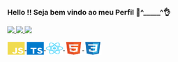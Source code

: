 ### Hello !! Seja bem vindo ao meu Perfil   👋^_____^👌

<div>
  <a href="https://github.com/Pedro-AugusCoelho">
  <img height="180em" src="https://github-readme-stats.vercel.app/api?username=Pedro-AugusCoelho&show_icons=true&theme=gotham&include_all_commits=true&count_private=true"/>
  <img height="180em" src="https://github-readme-stats.vercel.app/api/top-langs/?username=Pedro-AugusCoelho&layout=compact&langs_count=16&theme=gotham"/>
  <img height="180em" src="https://github-readme-stats.vercel.app/api/top-langs/?username=Pedro-AugusCoelho&layout=compact&langs_count=7&theme=gotham"/>
</div>
  
<div style="display: inline_block"><br>
  <img align="center" alt="Pedro-Js" height="30" width="40" src="https://raw.githubusercontent.com/devicons/devicon/master/icons/javascript/javascript-plain.svg">
  <img align="center" alt="Pedro-Ts" height="30" width="40" src="https://raw.githubusercontent.com/devicons/devicon/master/icons/typescript/typescript-plain.svg">
  <img align="center" alt="Pedro-React" height="30" width="40" src="https://raw.githubusercontent.com/devicons/devicon/master/icons/react/react-original.svg">
  <img align="center" alt="Pedro-HTML" height="30" width="40" src="https://raw.githubusercontent.com/devicons/devicon/master/icons/html5/html5-original.svg">
  <img align="center" alt="Pedro-CSS" height="30" width="40" src="https://raw.githubusercontent.com/devicons/devicon/master/icons/css3/css3-original.svg">
</div>
